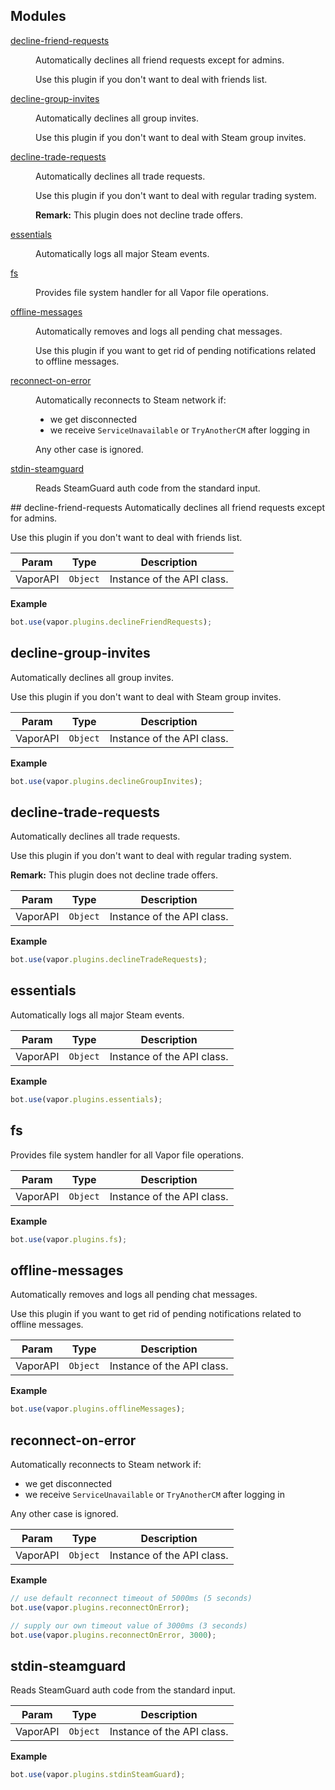 ## Modules
<dl>
<dt><a href="#module_decline-friend-requests">decline-friend-requests</a></dt>
<dd><p>Automatically declines all friend requests except for admins.</p>
<p>Use this plugin if you don&#39;t want to deal with friends list.</p>
</dd>
<dt><a href="#module_decline-group-invites">decline-group-invites</a></dt>
<dd><p>Automatically declines all group invites.</p>
<p>Use this plugin if you don&#39;t want to deal with Steam group invites.</p>
</dd>
<dt><a href="#module_decline-trade-requests">decline-trade-requests</a></dt>
<dd><p>Automatically declines all trade requests.</p>
<p>Use this plugin if you don&#39;t want to deal with regular trading system.</p>
<p><strong>Remark:</strong> This plugin does not decline trade offers.</p>
</dd>
<dt><a href="#module_essentials">essentials</a></dt>
<dd><p>Automatically logs all major Steam events.</p>
</dd>
<dt><a href="#module_fs">fs</a></dt>
<dd><p>Provides file system handler for all Vapor file operations.</p>
</dd>
<dt><a href="#module_offline-messages">offline-messages</a></dt>
<dd><p>Automatically removes and logs all pending chat messages.</p>
<p>Use this plugin if you want to get rid of pending notifications
related to offline messages.</p>
</dd>
<dt><a href="#module_reconnect-on-error">reconnect-on-error</a></dt>
<dd><p>Automatically reconnects to Steam network if:</p>
<ul>
<li>we get disconnected</li>
<li>we receive <code>ServiceUnavailable</code> or <code>TryAnotherCM</code> after logging in</li>
</ul>
<p>Any other case is ignored.</p>
</dd>
<dt><a href="#module_stdin-steamguard">stdin-steamguard</a></dt>
<dd><p>Reads SteamGuard auth code from the standard input.</p>
</dd>
</dl>
<a name="module_decline-friend-requests"></a>
## decline-friend-requests
Automatically declines all friend requests except for admins.

Use this plugin if you don't want to deal with friends list.


| Param | Type | Description |
| --- | --- | --- |
| VaporAPI | <code>Object</code> | Instance of the API class. |

**Example**  
```js
bot.use(vapor.plugins.declineFriendRequests);
```
<a name="module_decline-group-invites"></a>
## decline-group-invites
Automatically declines all group invites.

Use this plugin if you don't want to deal with Steam group invites.


| Param | Type | Description |
| --- | --- | --- |
| VaporAPI | <code>Object</code> | Instance of the API class. |

**Example**  
```js
bot.use(vapor.plugins.declineGroupInvites);
```
<a name="module_decline-trade-requests"></a>
## decline-trade-requests
Automatically declines all trade requests.

Use this plugin if you don't want to deal with regular trading system.

**Remark:** This plugin does not decline trade offers.


| Param | Type | Description |
| --- | --- | --- |
| VaporAPI | <code>Object</code> | Instance of the API class. |

**Example**  
```js
bot.use(vapor.plugins.declineTradeRequests);
```
<a name="module_essentials"></a>
## essentials
Automatically logs all major Steam events.


| Param | Type | Description |
| --- | --- | --- |
| VaporAPI | <code>Object</code> | Instance of the API class. |

**Example**  
```js
bot.use(vapor.plugins.essentials);
```
<a name="module_fs"></a>
## fs
Provides file system handler for all Vapor file operations.


| Param | Type | Description |
| --- | --- | --- |
| VaporAPI | <code>Object</code> | Instance of the API class. |

**Example**  
```js
bot.use(vapor.plugins.fs);
```
<a name="module_offline-messages"></a>
## offline-messages
Automatically removes and logs all pending chat messages.

Use this plugin if you want to get rid of pending notifications
related to offline messages.


| Param | Type | Description |
| --- | --- | --- |
| VaporAPI | <code>Object</code> | Instance of the API class. |

**Example**  
```js
bot.use(vapor.plugins.offlineMessages);
```
<a name="module_reconnect-on-error"></a>
## reconnect-on-error
Automatically reconnects to Steam network if:

* we get disconnected
* we receive `ServiceUnavailable` or `TryAnotherCM` after logging in

Any other case is ignored.


| Param | Type | Description |
| --- | --- | --- |
| VaporAPI | <code>Object</code> | Instance of the API class. |

**Example**  
```js
// use default reconnect timeout of 5000ms (5 seconds)
bot.use(vapor.plugins.reconnectOnError);

// supply our own timeout value of 3000ms (3 seconds)
bot.use(vapor.plugins.reconnectOnError, 3000);
```
<a name="module_stdin-steamguard"></a>
## stdin-steamguard
Reads SteamGuard auth code from the standard input.


| Param | Type | Description |
| --- | --- | --- |
| VaporAPI | <code>Object</code> | Instance of the API class. |

**Example**  
```js
bot.use(vapor.plugins.stdinSteamGuard);
```
